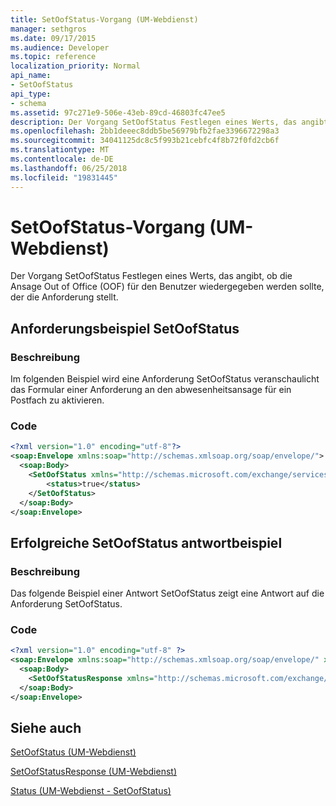 ```yaml
---
title: SetOofStatus-Vorgang (UM-Webdienst)
manager: sethgros
ms.date: 09/17/2015
ms.audience: Developer
ms.topic: reference
localization_priority: Normal
api_name:
- SetOofStatus
api_type:
- schema
ms.assetid: 97c271e9-506e-43eb-89cd-46803fc47ee5
description: Der Vorgang SetOofStatus Festlegen eines Werts, das angibt, ob die Ansage Out of Office (OOF) für den Benutzer wiedergegeben werden sollte, der die Anforderung stellt.
ms.openlocfilehash: 2bb1deeec8ddb5be56979bfb2fae3396672298a3
ms.sourcegitcommit: 34041125dc8c5f993b21cebfc4f8b72f0fd2cb6f
ms.translationtype: MT
ms.contentlocale: de-DE
ms.lasthandoff: 06/25/2018
ms.locfileid: "19831445"
---
```

# <a name="setoofstatus-operation-um-web-service"></a>SetOofStatus-Vorgang (UM-Webdienst)

Der Vorgang SetOofStatus Festlegen eines Werts, das angibt, ob die Ansage Out of Office (OOF) für den Benutzer wiedergegeben werden sollte, der die Anforderung stellt.
  
## <a name="setoofstatus-request-example"></a>Anforderungsbeispiel SetOofStatus

### <a name="description"></a>Beschreibung

Im folgenden Beispiel wird eine Anforderung SetOofStatus veranschaulicht das Formular einer Anforderung an den abwesenheitsansage für ein Postfach zu aktivieren.
  
### <a name="code"></a>Code

```XML
<?xml version="1.0" encoding="utf-8"?>
<soap:Envelope xmlns:soap="http://schemas.xmlsoap.org/soap/envelope/">
  <soap:Body>
    <SetOofStatus xmlns="http://schemas.microsoft.com/exchange/services/2006/messages">
        <status>true</status>
    </SetOofStatus>
  </soap:Body>
</soap:Envelope>
```

## <a name="successful-setoofstatus-response-example"></a>Erfolgreiche SetOofStatus antwortbeispiel

### <a name="description"></a>Beschreibung

Das folgende Beispiel einer Antwort SetOofStatus zeigt eine Antwort auf die Anforderung SetOofStatus.
  
### <a name="code"></a>Code

```XML
<?xml version="1.0" encoding="utf-8" ?> 
<soap:Envelope xmlns:soap="http://schemas.xmlsoap.org/soap/envelope/" xmlns:xsi="http://www.w3.org/2001/XMLSchema-instance" xmlns:xsd="http://www.w3.org/2001/XMLSchema">
  <soap:Body>
    <SetOofStatusResponse xmlns="http://schemas.microsoft.com/exchange/services/2006/messages" /> 
  </soap:Body>
</soap:Envelope>
```

## <a name="see-also"></a>Siehe auch



[SetOofStatus (UM-Webdienst)](setoofstatus-um-web-service.md)
  
[SetOofStatusResponse (UM-Webdienst)](setoofstatusresponse-um-web-service.md)
  
[Status (UM-Webdienst - SetOofStatus)](status-um-web-servicesetoofstatus.md)

